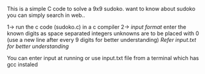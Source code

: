 This is a simple C code to solve a 9x9 sudoko.
want to know about sudoko you can simply search in web..

1->		run the c code (sudoko.c) in a c compiler
2->		*input format*
			enter the known digits as space separated integers
			unknowns are to be placed with 0
			(use a new line after every 9 digits for better understanding)
		*Refer input.txt for better understanding*

You can enter input at running or use input.txt file from a terminal which has gcc instaled




